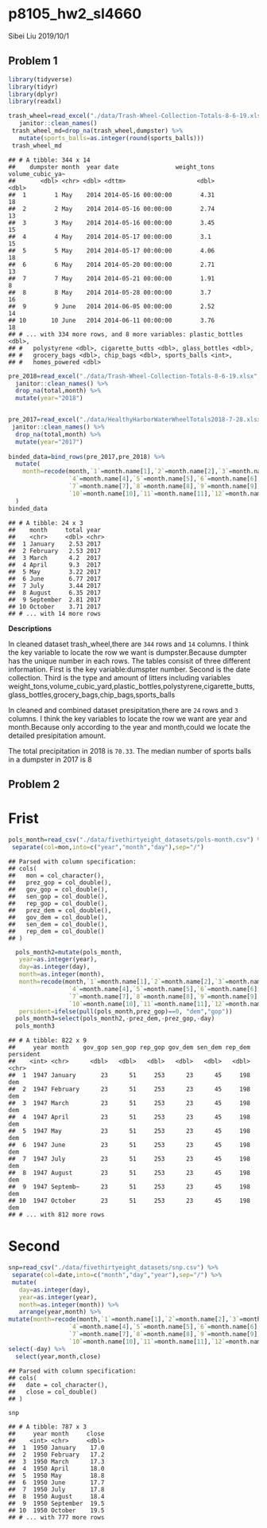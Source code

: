 p8105\_hw2\_sl4660
================
Sibei Liu
2019/10/1

## Problem 1

``` r
library(tidyverse)
library(tidyr)
library(dplyr)
library(readxl)
```

``` r
trash_wheel=read_excel("./data/Trash-Wheel-Collection-Totals-8-6-19.xlsx",sheet=1,range="A2:N408") %>% 
   janitor::clean_names()
 trash_wheel_md=drop_na(trash_wheel,dumpster) %>% 
   mutate(sports_balls=as.integer(round(sports_balls)))
 trash_wheel_md
```

    ## # A tibble: 344 x 14
    ##    dumpster month  year date                weight_tons volume_cubic_ya~
    ##       <dbl> <chr> <dbl> <dttm>                    <dbl>            <dbl>
    ##  1        1 May    2014 2014-05-16 00:00:00        4.31               18
    ##  2        2 May    2014 2014-05-16 00:00:00        2.74               13
    ##  3        3 May    2014 2014-05-16 00:00:00        3.45               15
    ##  4        4 May    2014 2014-05-17 00:00:00        3.1                15
    ##  5        5 May    2014 2014-05-17 00:00:00        4.06               18
    ##  6        6 May    2014 2014-05-20 00:00:00        2.71               13
    ##  7        7 May    2014 2014-05-21 00:00:00        1.91                8
    ##  8        8 May    2014 2014-05-28 00:00:00        3.7                16
    ##  9        9 June   2014 2014-06-05 00:00:00        2.52               14
    ## 10       10 June   2014 2014-06-11 00:00:00        3.76               18
    ## # ... with 334 more rows, and 8 more variables: plastic_bottles <dbl>,
    ## #   polystyrene <dbl>, cigarette_butts <dbl>, glass_bottles <dbl>,
    ## #   grocery_bags <dbl>, chip_bags <dbl>, sports_balls <int>,
    ## #   homes_powered <dbl>

``` r
pre_2018=read_excel("./data/Trash-Wheel-Collection-Totals-8-6-19.xlsx",sheet=5,skip=1) %>% 
  janitor::clean_names() %>% 
  drop_na(total,month) %>% 
  mutate(year="2018")


pre_2017=read_excel("./data/HealthyHarborWaterWheelTotals2018-7-28.xlsx",sheet=7,skip=1) %>% 
 janitor::clean_names() %>% 
  drop_na(total,month) %>% 
  mutate(year="2017")
 
binded_data=bind_rows(pre_2017,pre_2018) %>% 
  mutate(
    month=recode(month,`1`=month.name[1],`2`=month.name[2],`3`=month.name[3],
                 `4`=month.name[4],`5`=month.name[5],`6`=month.name[6],
                 `7`=month.name[7],`8`=month.name[8],`9`=month.name[9],
                 `10`=month.name[10],`11`=month.name[11],`12`=month.name[12])
  )
binded_data
```

    ## # A tibble: 24 x 3
    ##    month     total year 
    ##    <chr>     <dbl> <chr>
    ##  1 January    2.53 2017 
    ##  2 February   2.53 2017 
    ##  3 March      4.2  2017 
    ##  4 April      9.3  2017 
    ##  5 May        3.22 2017 
    ##  6 June       6.77 2017 
    ##  7 July       3.44 2017 
    ##  8 August     6.35 2017 
    ##  9 September  2.81 2017 
    ## 10 October    3.71 2017 
    ## # ... with 14 more rows

**Descriptions**

In cleaned dataset trash\_wheel,there are `344` rows and `14` columns. I
think the key variable to locate the row we want is dumpster.Because
dumpter has the unique number in each rows. The tables consisit of three
different information. First is the key variable:dumspter number. Second
is the date collection. Third is the type and amount of litters
including variables
weight\_tons,volume\_cubic\_yard,plastic\_bottles,polystyrene,cigarette\_butts,glass\_bottles,grocery\_bags,chip\_bags,sports\_balls

In cleaned and combined dataset presipitation,there are `24` rows and
`3` columns. I think the key variables to locate the row we want are
year and month.Because only according to the year and month,could we
locate the detailed presipitation amount.

The total precipitation in 2018 is `70.33`. The median number of sports
balls in a dumpster in 2017 is
8

## Problem 2

# Frist

``` r
pols_month=read_csv("./data/fivethirtyeight_datasets/pols-month.csv") %>% 
 separate(col=mon,into=c("year","month","day"),sep="/") 
```

    ## Parsed with column specification:
    ## cols(
    ##   mon = col_character(),
    ##   prez_gop = col_double(),
    ##   gov_gop = col_double(),
    ##   sen_gop = col_double(),
    ##   rep_gop = col_double(),
    ##   prez_dem = col_double(),
    ##   gov_dem = col_double(),
    ##   sen_dem = col_double(),
    ##   rep_dem = col_double()
    ## )

``` r
  pols_month2=mutate(pols_month,
   year=as.integer(year),
   day=as.integer(day),
   month=as.integer(month),
   month=recode(month,`1`=month.name[1],`2`=month.name[2],`3`=month.name[3],
                 `4`=month.name[4],`5`=month.name[5],`6`=month.name[6],
                 `7`=month.name[7],`8`=month.name[8],`9`=month.name[9],
                 `10`=month.name[10],`11`=month.name[11],`12`=month.name[12]),
   persident=ifelse(pull(pols_month,prez_gop)==0, "dem","gop")) 
  pols_month3=select(pols_month2,-prez_dem,-prez_gop,-day)
  pols_month3
```

    ## # A tibble: 822 x 9
    ##     year month    gov_gop sen_gop rep_gop gov_dem sen_dem rep_dem persident
    ##    <int> <chr>      <dbl>   <dbl>   <dbl>   <dbl>   <dbl>   <dbl> <chr>    
    ##  1  1947 January       23      51     253      23      45     198 dem      
    ##  2  1947 February      23      51     253      23      45     198 dem      
    ##  3  1947 March         23      51     253      23      45     198 dem      
    ##  4  1947 April         23      51     253      23      45     198 dem      
    ##  5  1947 May           23      51     253      23      45     198 dem      
    ##  6  1947 June          23      51     253      23      45     198 dem      
    ##  7  1947 July          23      51     253      23      45     198 dem      
    ##  8  1947 August        23      51     253      23      45     198 dem      
    ##  9  1947 Septemb~      23      51     253      23      45     198 dem      
    ## 10  1947 October       23      51     253      23      45     198 dem      
    ## # ... with 812 more rows

# Second

``` r
snp=read_csv("./data/fivethirtyeight_datasets/snp.csv") %>% 
 separate(col=date,into=c("month","day","year"),sep="/") %>% 
 mutate(
   day=as.integer(day),
   year=as.integer(year),
   month=as.integer(month)) %>% 
   arrange(year,month) %>% 
mutate(month=recode(month,`1`=month.name[1],`2`=month.name[2],`3`=month.name[3],
                 `4`=month.name[4],`5`=month.name[5],`6`=month.name[6],
                 `7`=month.name[7],`8`=month.name[8],`9`=month.name[9],
                 `10`=month.name[10],`11`=month.name[11],`12`=month.name[12])) %>% 
select(-day) %>% 
  select(year,month,close)
```

    ## Parsed with column specification:
    ## cols(
    ##   date = col_character(),
    ##   close = col_double()
    ## )

``` r
snp
```

    ## # A tibble: 787 x 3
    ##     year month     close
    ##    <int> <chr>     <dbl>
    ##  1  1950 January    17.0
    ##  2  1950 February   17.2
    ##  3  1950 March      17.3
    ##  4  1950 April      18.0
    ##  5  1950 May        18.8
    ##  6  1950 June       17.7
    ##  7  1950 July       17.8
    ##  8  1950 August     18.4
    ##  9  1950 September  19.5
    ## 10  1950 October    19.5
    ## # ... with 777 more rows
